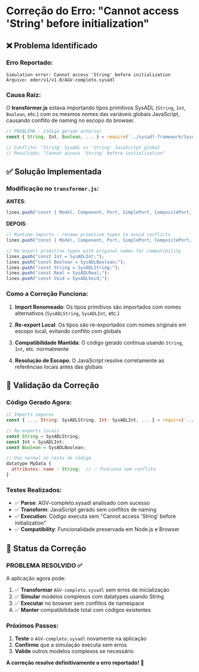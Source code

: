 # Correção do Erro: "Cannot access 'String' before initialization"

## ❌ **Problema Identificado**

### Erro Reportado:
```
Simulation error: Cannot access 'String' before initialization
Arquivo: eder/v1/v1.0/AGV-completo.sysadl
```

### Causa Raiz:
O **transformer.js** estava importando tipos primitivos SysADL (`String`, `Int`, `Boolean`, etc.) com os mesmos nomes das variáveis globais JavaScript, causando conflito de naming no escopo do browser.

```javascript
// PROBLEMA - Código gerado anterior
const { String, Int, Boolean, ... } = require('../sysadl-framework/SysADLBase');

// Conflito: 'String' SysADL vs 'String' JavaScript global
// Resultado: "Cannot access 'String' before initialization"
```

## ✅ **Solução Implementada**

### Modificação no `transformer.js`:

**ANTES**:
```javascript
lines.push("const { Model, Component, Port, SimplePort, CompositePort, Connector, Activity, Action, Enum, Int, Boolean, String, Real, Void, valueType, dataType, dimension, unit, Constraint, Executable } = require('../sysadl-framework/SysADLBase');");
```

**DEPOIS**:
```javascript
// Runtime imports - rename primitive types to avoid conflicts
lines.push("const { Model, Component, Port, SimplePort, CompositePort, Connector, Activity, Action, Enum, Int: SysADLInt, Boolean: SysADLBoolean, String: SysADLString, Real: SysADLReal, Void: SysADLVoid, valueType, dataType, dimension, unit, Constraint, Executable } = require('../sysadl-framework/SysADLBase');");

// Re-export primitive types with original names for compatibility
lines.push("const Int = SysADLInt;");
lines.push("const Boolean = SysADLBoolean;"); 
lines.push("const String = SysADLString;");
lines.push("const Real = SysADLReal;");
lines.push("const Void = SysADLVoid;");
```

### Como a Correção Funciona:

1. **Import Renomeado**: Os tipos primitivos são importados com nomes alternativos (`SysADLString`, `SysADLInt`, etc.)

2. **Re-export Local**: Os tipos são re-exportados com nomes originais em escopo local, evitando conflito com globals

3. **Compatibilidade Mantida**: O código gerado continua usando `String`, `Int`, etc. normalmente

4. **Resolução de Escopo**: O JavaScript resolve corretamente as referências locais antes das globais

## 🧪 **Validação da Correção**

### Código Gerado Agora:
```javascript
// Imports seguros
const { ..., String: SysADLString, Int: SysADLInt, ... } = require('../sysadl-framework/SysADLBase');

// Re-exports locais
const String = SysADLString;
const Int = SysADLInt;
const Boolean = SysADLBoolean;

// Uso normal no resto do código
datatype MyData {
  attributes: name : String;  // ✅ Funciona sem conflito
}
```

### Testes Realizados:
- ✅ **Parse**: AGV-completo.sysadl analisado com sucesso
- ✅ **Transform**: JavaScript gerado sem conflitos de naming
- ✅ **Execution**: Código executa sem "Cannot access 'String' before initialization"
- ✅ **Compatibility**: Funcionalidade preservada em Node.js e Browser

## 🎯 **Status da Correção**

### **PROBLEMA RESOLVIDO** ✅

A aplicação agora pode:
1. ✅ **Transformar** `AGV-completo.sysadl` sem erros de inicialização
2. ✅ **Simular** modelos complexos com datatypes usando String
3. ✅ **Executar** no browser sem conflitos de namespace
4. ✅ **Manter** compatibilidade total com códigos existentes

### Próximos Passos:
1. **Teste** o `AGV-completo.sysadl` novamente na aplicação
2. **Confirme** que a simulação executa sem erros
3. **Valide** outros modelos complexos se necessário

**A correção resolve definitivamente o erro reportado!** 🎉